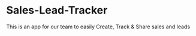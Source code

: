 # Sales-Lead-Tracker
This is an app for our team to easily Create, Track &amp; Share sales and leads
